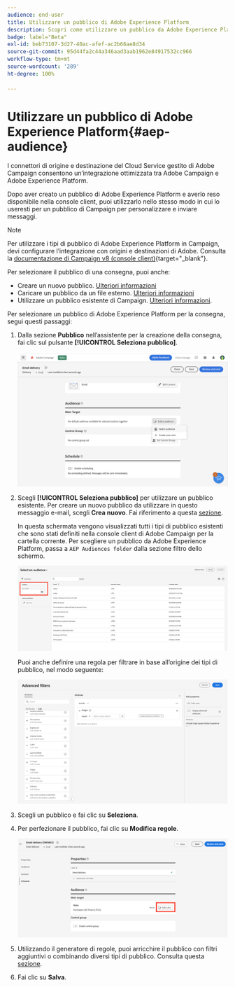 ```yaml
---
audience: end-user
title: Utilizzare un pubblico di Adobe Experience Platform
description: Scopri come utilizzare un pubblico da Adobe Experience Platform
badge: label="Beta"
exl-id: beb73107-3d27-40ac-afef-ac2b66ae8d34
source-git-commit: 95d44fa2c44a346aad3aab1962e84917532cc966
workflow-type: tm+mt
source-wordcount: '289'
ht-degree: 100%

---
```


# Utilizzare un pubblico di Adobe Experience Platform{#aep-audience}

I connettori di origine e destinazione del Cloud Service gestito di Adobe Campaign consentono un’integrazione ottimizzata tra Adobe Campaign e Adobe Experience Platform.

Dopo aver creato un pubblico di Adobe Experience Platform e averlo reso disponibile nella console client, puoi utilizzarlo nello stesso modo in cui lo useresti per un pubblico di Campaign per personalizzare e inviare messaggi.

>[!NOTE]
>
>Per utilizzare i tipi di pubblico di Adobe Experience Platform in Campaign, devi configurare l’integrazione con origini e destinazioni di Adobe. Consulta la [documentazione di Campaign v8 (console client)](https://experienceleague.adobe.com/docs/campaign/campaign-v8/connect/ac-aep.html?lang=it){target="_blank"}.


Per selezionare il pubblico di una consegna, puoi anche:

* Creare un nuovo pubblico. [Ulteriori informazioni](segment-builder.md)
* Caricare un pubblico da un file esterno. [Ulteriori informazioni](file-audience.md)
* Utilizzare un pubblico esistente di Campaign. [Ulteriori informazioni](add-audience.md).

Per selezionare un pubblico di Adobe Experience Platform per la consegna, segui questi passaggi:

1. Dalla sezione **Pubblico** nell’assistente per la creazione della consegna, fai clic sul pulsante **[!UICONTROL Seleziona pubblico]**.

   ![](assets/create-audience.png)

1. Scegli **[!UICONTROL Seleziona pubblico]** per utilizzare un pubblico esistente. Per creare un nuovo pubblico da utilizzare in questo messaggio e-mail, scegli **Crea nuovo**. Fai riferimento a questa [sezione](segment-builder.md).

   In questa schermata vengono visualizzati tutti i tipi di pubblico esistenti che sono stati definiti nella console client di Adobe Campaign per la cartella corrente. Per scegliere un pubblico da Adobe Experience Platform, passa a `AEP Audiences folder` dalla sezione filtro dello schermo.

   ![](assets/select-audience-folder.png)

   Puoi anche definire una regola per filtrare in base all’origine dei tipi di pubblico, nel modo seguente:

   ![](assets/filter-on-aep-audience.png)

1. Scegli un pubblico e fai clic su **Seleziona**.

1. Per perfezionare il pubblico, fai clic su **Modifica regole**.

   ![](assets/refine-audience.png)

1. Utilizzando il generatore di regole, puoi arricchire il pubblico con filtri aggiuntivi o combinando diversi tipi di pubblico. Consulta questa [sezione](segment-builder.md).

1. Fai clic su **Salva**.


